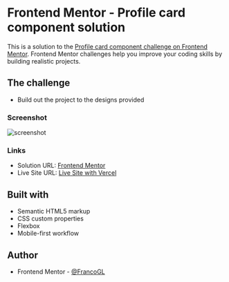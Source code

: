 # Frontend Mentor - Profile card component solution

This is a solution to the [Profile card component challenge on Frontend Mentor](https://www.frontendmentor.io/challenges/profile-card-component-cfArpWshJ). Frontend Mentor challenges help you improve your coding skills by building realistic projects. 

## The challenge

- Build out the project to the designs provided

### Screenshot

![screenshot](https://i.imgur.com/75OCTyd.png)
### Links

- Solution URL: [Frontend Mentor](https://www.frontendmentor.io/solutions/profile-card-component-with-css-W5_eoiHDt)
- Live Site URL: [Live Site with Vercel](https://profile-card-component-main-blond-chi.vercel.app/)

## Built with

- Semantic HTML5 markup
- CSS custom properties
- Flexbox
- Mobile-first workflow

## Author

- Frontend Mentor - [@FrancoGL](https://www.frontendmentor.io/profile/FrancoGL)


